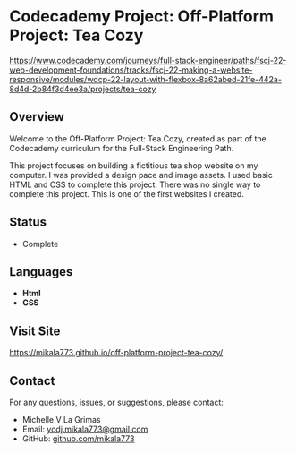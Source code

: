 # Codecademy Project: Off-Platform Project: Tea Cozy

https://www.codecademy.com/journeys/full-stack-engineer/paths/fscj-22-web-development-foundations/tracks/fscj-22-making-a-website-responsive/modules/wdcp-22-layout-with-flexbox-8a62abed-21fe-442a-8d4d-2b84f3d4ee3a/projects/tea-cozy

## Overview

Welcome to the Off-Platform Project: Tea Cozy, created as part of the Codecademy curriculum for the Full-Stack Engineering Path.

This project focuses on building a fictitious tea shop website on my computer. I was provided a design pace and image assets. I used basic HTML and CSS to complete this project. 
There was no single way to complete this project. 
This is one of the first websites I created.


## Status
- Complete

## Languages

- **Html**
- **CSS**

## Visit Site

https://mikala773.github.io/off-platform-project-tea-cozy/

## Contact

For any questions, issues, or suggestions, please contact:

- Michelle V La Grimas
- Email: yodj.mikala773@gmail.com
- GitHub: [github.com/mikala773](https://github.com/mikala773)
